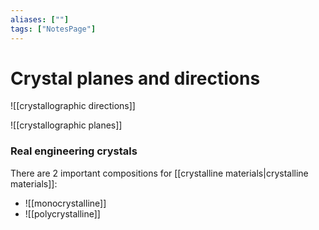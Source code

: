 ```yaml
---
aliases: [""]
tags: ["NotesPage"]
---
```


# Crystal planes and directions

![[crystallographic directions]]

![[crystallographic planes]]

### Real engineering crystals
There are 2 important compositions for [[crystalline materials|crystalline materials]]:
- ![[monocrystalline]]
- ![[polycrystalline]]